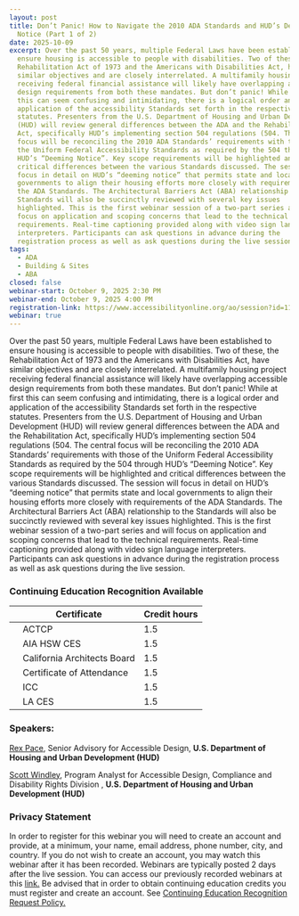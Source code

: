 ```yaml
---
layout: post
title: Don’t Panic! How to Navigate the 2010 ADA Standards and HUD’s Deeming
  Notice (Part 1 of 2)
date: 2025-10-09
excerpt: Over the past 50 years, multiple Federal Laws have been established to
  ensure housing is accessible to people with disabilities. Two of these, the
  Rehabilitation Act of 1973 and the Americans with Disabilities Act, have
  similar objectives and are closely interrelated. A multifamily housing project
  receiving federal financial assistance will likely have overlapping accessible
  design requirements from both these mandates. But don’t panic! While at first
  this can seem confusing and intimidating, there is a logical order and
  application of the accessibility Standards set forth in the respective
  statutes. Presenters from the U.S. Department of Housing and Urban Development
  (HUD) will review general differences between the ADA and the Rehabilitation
  Act, specifically HUD’s implementing section 504 regulations (504. The central
  focus will be reconciling the 2010 ADA Standards’ requirements with those of
  the Uniform Federal Accessibility Standards as required by the 504 through
  HUD’s “Deeming Notice”. Key scope requirements will be highlighted and
  critical differences between the various Standards discussed. The session will
  focus in detail on HUD’s “deeming notice” that permits state and local
  governments to align their housing efforts more closely with requirements of
  the ADA Standards. The Architectural Barriers Act (ABA) relationship to the
  Standards will also be succinctly reviewed with several key issues
  highlighted. This is the first webinar session of a two-part series and will
  focus on application and scoping concerns that lead to the technical
  requirements. Real-time captioning provided along with video sign language
  interpreters. Participants can ask questions in advance during the
  registration process as well as ask questions during the live session.
tags:
  - ADA
  - Building & Sites
  - ABA
closed: false
webinar-start: October 9, 2025 2:30 PM
webinar-end: October 9, 2025 4:00 PM
registration-link: https://www.accessibilityonline.org/ao/session?id=111185
webinar: true
---
```

Over the past 50 years, multiple Federal Laws have been established to ensure housing is accessible to people with disabilities. Two of these, the Rehabilitation Act of 1973 and the Americans with Disabilities Act, have similar objectives and are closely interrelated. A multifamily housing project receiving federal financial assistance will likely have overlapping accessible design requirements from both these mandates. But don’t panic! While at first this can seem confusing and intimidating, there is a logical order and application of the accessibility Standards set forth in the respective statutes. Presenters from the U.S. Department of Housing and Urban Development (HUD) will review general differences between the ADA and the Rehabilitation Act, specifically HUD’s implementing section 504 regulations (504. The central focus will be reconciling the 2010 ADA Standards’ requirements with those of the Uniform Federal Accessibility Standards as required by the 504 through HUD’s “Deeming Notice”. Key scope requirements will be highlighted and critical differences between the various Standards discussed. The session will focus in detail on HUD’s “deeming notice” that permits state and local governments to align their housing efforts more closely with requirements of the ADA Standards. The Architectural Barriers Act (ABA) relationship to the Standards will also be succinctly reviewed with several key issues highlighted. This is the first webinar session of a two-part series and will focus on application and scoping concerns that lead to the technical requirements. Real-time captioning provided along with video sign language interpreters. Participants can ask questions in advance during the registration process as well as ask questions during the live session.

### Continuing Education Recognition Available

|     | **Certificate**             | **Credit hours** |
| --- | --------------------------- | ---------------- |
|     | ACTCP                       | 1.5              |
|     | AIA HSW CES                 | 1.5              |
|     | California Architects Board | 1.5              |
|     | Certificate of Attendance   | 1.5              |
|     | ICC                         | 1.5              |
|     | LA CES                      | 1.5              |

### Speakers:

[Rex Pace](https://www.accessibilityonline.org/speakers/speaker.aspx?id=10680&ret=Don%E2%80%99t%20Panic!%20How%20to%20Navigate%20the%202010%20ADA%20Standards%20and%20HUD%E2%80%99s%20Deeming%20Notice%20(Part%201%20of%202)), Senior Advisory for Accessible Design, **U.S. Department of Housing and Urban Development (HUD)**

[Scott Windley](https://www.accessibilityonline.org/speakers/speaker.aspx?id=11147&ret=Don%E2%80%99t%20Panic!%20How%20to%20Navigate%20the%202010%20ADA%20Standards%20and%20HUD%E2%80%99s%20Deeming%20Notice%20(Part%201%20of%202)), Program Analyst for Accessible Design, Compliance and Disability Rights Division , **U.S. Department of Housing and Urban Development (HUD)**

### Privacy Statement

In order to register for this webinar you will need to create an account and provide, at a minimum, your name, email address, phone number, city, and country. If you do not wish to create an account, you may watch this webinar after it has been recorded. Webinars are typically posted 2 days after the live session. You can access our previously recorded webinars at this [link.](https://www.accessibilityonline.org/archives/) Be advised that in order to obtain continuing education credits you must register and create an account. See [Continuing Education Recognition Request Policy.](https://www.accessibilityonline.org/continuing-education/CEUDetails.aspx)
